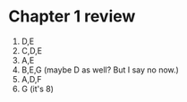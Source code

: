 # Chapter 1 review
1. D,E
2. C,D,E
3. A,E
4. B,E,G (maybe D as well? But I say no now.)
5. A,D,F
6. G (it's 8)